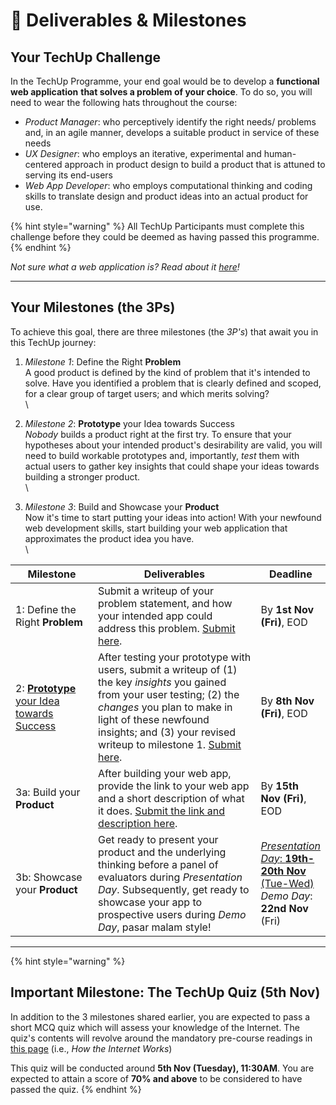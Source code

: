 # 📱 Deliverables & Milestones

## **Your TechUp Challenge**&#x20;

In the TechUp Programme, your end goal would be to develop a **functional web application** **that solves a problem of your choice**. To do so, you will need to wear the following hats throughout the course:&#x20;

* _Product Manager_: who perceptively identify the right needs/ problems and, in an agile manner, develops a suitable product in service of these needs
* _UX Designer_: who employs an iterative, experimental and human-centered approach in product design to build a product that is attuned to serving its end-users
* _Web App Developer_: who employs computational thinking and coding skills to translate design and product ideas into an actual product for use.&#x20;

{% hint style="warning" %}
All TechUp Participants must complete this challenge before they could be deemed as having passed this programme.&#x20;
{% endhint %}

_Not sure what a web application is? Read about it_ [_here_](../supplementary-resources/web-development-and-web-application.md)_!_

***

## **Your Milestones (the 3Ps)**&#x20;

To achieve this goal, there are three milestones (the _3P's_) that await you in this TechUp journey:&#x20;

1. _Milestone 1_: Define the Right **Problem**\
   A good product is defined by the kind of problem that it's intended to solve. Have you identified a problem that is clearly defined and scoped, for a clear group of target users; and which merits solving?  \
   \

2. _Milestone 2_: **Prototype** your Idea towards Success\
   _Nobody_ builds a product right at the first try. To ensure that your hypotheses about your intended product's desirability are valid, you will need to build workable prototypes and, importantly, _test_ them with actual users to gather key insights that could shape your ideas towards building a stronger product. \
   \

3. _Milestone 3_: Build and Showcase your **Product**\
   Now it's time to start putting your ideas into action! With your newfound web development skills, start building your web application that approximates the product idea you have. \
   \


<table><thead><tr><th width="159">Milestone</th><th width="398">Deliverables</th><th>Deadline</th></tr></thead><tbody><tr><td>1: Define the Right <strong>Problem</strong></td><td>Submit a writeup of your problem statement, and how your intended app could address this problem. <a href="https://docs.google.com/spreadsheets/d/1BBYjDF0dL5Qy0F_1kIXR9FjWSi8p1RAOyg7f933XqwQ/edit?usp=sharing">Submit here</a>.  </td><td>By <strong>1st Nov (Fri)</strong>, EOD</td></tr><tr><td>2: <a href="../techup-challenge/post-user-interview-reflections-8-nov.md"><strong>Prototype</strong> your Idea towards Success</a></td><td>After testing your prototype with users, submit a writeup of (1) the key <em>insights</em> you gained from your user testing; (2) the <em>changes</em> you plan to make in light of these newfound insights; and (3) your revised writeup to milestone 1. <a href="https://docs.google.com/spreadsheets/d/1BBYjDF0dL5Qy0F_1kIXR9FjWSi8p1RAOyg7f933XqwQ/edit?usp=sharing">Submit here</a>. </td><td>By <strong>8th Nov (Fri)</strong>, EOD</td></tr><tr><td>3a: Build your <strong>Product</strong></td><td>After building your web app, provide the link to your web app and a short description of what it does. <a href="https://docs.google.com/spreadsheets/d/1BBYjDF0dL5Qy0F_1kIXR9FjWSi8p1RAOyg7f933XqwQ/edit?usp=sharing">Submit the link and description here</a>. </td><td>By <strong>15th Nov (Fri)</strong>, EOD</td></tr><tr><td>3b: Showcase your <strong>Product</strong></td><td>Get ready to present your product and the underlying thinking before a panel of evaluators during <em>Presentation Day</em>. Subsequently, get ready to showcase your app to prospective users during <em>Demo Day</em>, pasar malam style!</td><td><a href="../techup-challenge/webapp-presentation-wap-day-19-20-nov.md"><em>Presentation Day</em>: <strong>19th-20th Nov</strong> (Tue-Wed)</a><br><em>Demo Day</em>: <strong>22nd Nov</strong> (Fri)</td></tr></tbody></table>

***

{% hint style="warning" %}
## Important Milestone: The TechUp Quiz (5th Nov)

In addition to the 3 milestones shared earlier, you are expected to pass a short MCQ quiz which will assess your knowledge of the Internet. The quiz's contents will revolve around the mandatory pre-course readings in [this page](../pre-work/mandatory-reading-on-how-the-internet-works.md) (i.e., _How the Internet Works_)

&#x20;This quiz will be conducted around **5th Nov (Tuesday), 11:30AM**. You are expected to attain a score of **70% and above** to be considered to have passed the quiz.&#x20;
{% endhint %}


